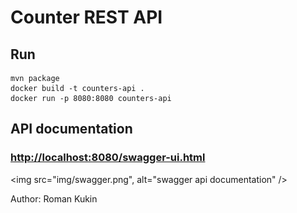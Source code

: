 # Counter REST API

## Run
```
mvn package
docker build -t counters-api .
docker run -p 8080:8080 counters-api
```

## API documentation

### [http://localhost:8080/swagger-ui.html](http://localhost:8080/swagger-ui.html)

<img src="img/swagger.png", alt="swagger api documentation" />

Author: Roman Kukin
